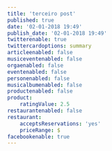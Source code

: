 ```yaml
---
title: 'terceiro post'
published: true
date: '02-01-2018 19:49'
publish_date: '02-01-2018 19:49'
twitterenable: true
twittercardoptions: summary
articleenabled: false
musiceventenabled: false
orgaenabled: false
eventenabled: false
personenabled: false
musicalbumenabled: false
productenabled: false
product:
    ratingValue: 2.5
restaurantenabled: false
restaurant:
    acceptsReservations: 'yes'
    priceRange: $
facebookenable: true
---
```


